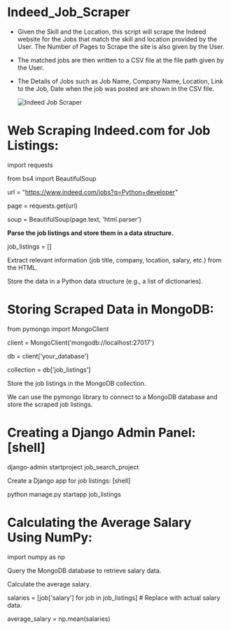 # Indeed_Job_Scraper

- Given the Skill and the Location, this script will scrape the Indeed website for the Jobs that match the skill and location provided by the User. The Number of Pages to Scrape the site is also given by the User.

- The matched jobs are then written to a CSV file at the file path given by the User.

- The Details of Jobs such as Job Name, Company Name, Location, Link to the Job, Date when the job was posted are shown in the CSV file.

  ![Indeed Job Scraper](https://raw.githubusercontent.com/Ram-95/Python_Applications/master/Indeed_job_scraper/Indeed_GIF.gif)

# Web Scraping Indeed.com for Job Listings:

  import requests
  
  from bs4 import BeautifulSoup
  
  url = "https://www.indeed.com/jobs?q=Python+developer"
  
  page = requests.get(url)
  
  soup = BeautifulSoup(page.text, 'html.parser')
  
**Parse the job listings and store them in a data structure.** 
  
  job_listings = []
  
  Extract relevant information (job title, company, location, salary, etc.) from the HTML.
  
  Store the data in a Python data structure (e.g., a list of dictionaries).

# Storing Scraped Data in MongoDB:

   from pymongo import MongoClient

  client = MongoClient('mongodb://localhost:27017')
  
  db = client['your_database']
  
  collection = db['job_listings']

  Store the job listings in the MongoDB collection.

We can use the pymongo library to connect to a MongoDB database and store the scraped job listings. 

 # Creating a Django Admin Panel: [shell]

  django-admin startproject job_search_project
  
  Create a Django app for job listings:  [shell]
  
  python manage.py startapp job_listings 

# Calculating the Average Salary Using NumPy:

   import numpy as np

   Query the MongoDB database to retrieve salary data.

   Calculate the average salary.
   
   salaries = [job['salary'] for job in job_listings]  # Replace with actual salary data.
   
   average_salary = np.mean(salaries)


